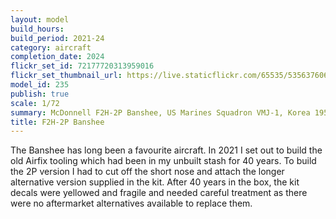 ```yaml
---
layout: model
build_hours: 
build_period: 2021-24
category: aircraft
completion_date: 2024
flickr_set_id: 72177720313959016
flickr_set_thumbnail_url: https://live.staticflickr.com/65535/53563760691_8f25d71c69_m.jpg
model_id: 235
publish: true
scale: 1/72
summary: McDonnell F2H-2P Banshee, US Marines Squadron VMJ-1, Korea 1951
title: F2H-2P Banshee
---
```


The Banshee has long been a favourite aircraft. In 2021 I set out to build the old Airfix tooling which had been in my unbuilt stash for 40 years. To build the 2P version I had to cut off the short nose and attach the longer alternative version supplied in the kit. After 40 years in the box, the kit decals were yellowed and fragile and needed careful treatment as there were no aftermarket alternatives available to replace them.
